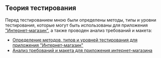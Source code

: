 ## Теория тестирования
Перед тестированием мною были определены методы, типы и уровни тестирования, которые могут быть использованы для приложения ["Интернет-магазин"](https://demoshopping.ru), а также проводен анализ требований и макета:
-  [Определение методов, типов и уровней тестирования для приложения "Интернет-магазин"](https://docs.google.com/spreadsheets/d/1JKLWanqYGJ3xZRGtb_vEtPUGUj-PvPNlekztDUvTzN4/edit?usp=sharing)
-  [Анализ требований и макета для приложения интернет-магазина](https://docs.google.com/spreadsheets/d/1YzCccOqRwAvI2Dxb7qKTrPGrTNbfgFuR97n1hMapeYc/edit?usp=sharing)
